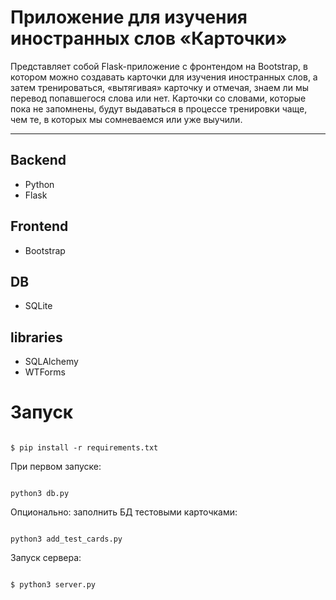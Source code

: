 # Приложение для изучения иностранных слов «Карточки»

Представляет собой Flask-приложение с фронтендом на Bootstrap, в котором можно создавать карточки для изучения иностранных слов, а затем тренироваться, «вытягивая» карточку и отмечая, знаем ли мы перевод попавшегося слова или нет. Карточки со словами, которые пока не запомнены, будут выдаваться в процессе тренировки чаще, чем те, в которых мы сомневаемся или уже выучили.

-----------

## Backend 
* Python
* Flask


## Frontend
* Bootstrap

## DB
* SQLite

## libraries
* SQLAlchemy
* WTForms


# Запуск

```#!bash

$ pip install -r requirements.txt

```

При первом запуске:
```#!bash

python3 db.py

```

Опционально: заполнить БД тестовыми карточками:
```#!bash

python3 add_test_cards.py

```

Запуск сервера:
```#!bash

$ python3 server.py

```
